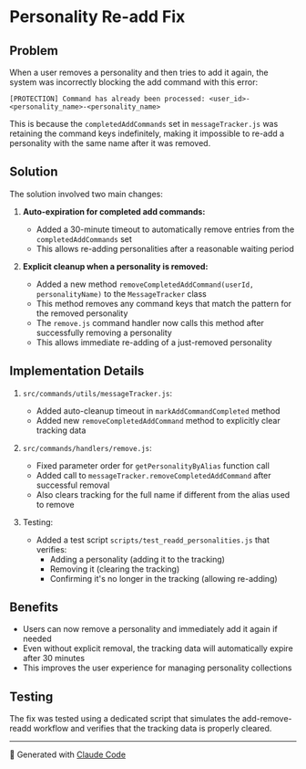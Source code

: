 # Personality Re-add Fix

## Problem

When a user removes a personality and then tries to add it again, the system was incorrectly blocking the add command with this error:

```
[PROTECTION] Command has already been processed: <user_id>-<personality_name>-<personality_name>
```

This is because the `completedAddCommands` set in `messageTracker.js` was retaining the command keys indefinitely, making it impossible to re-add a personality with the same name after it was removed.

## Solution

The solution involved two main changes:

1. **Auto-expiration for completed add commands:**
   - Added a 30-minute timeout to automatically remove entries from the `completedAddCommands` set
   - This allows re-adding personalities after a reasonable waiting period

2. **Explicit cleanup when a personality is removed:**
   - Added a new method `removeCompletedAddCommand(userId, personalityName)` to the `MessageTracker` class
   - This method removes any command keys that match the pattern for the removed personality
   - The `remove.js` command handler now calls this method after successfully removing a personality
   - This allows immediate re-adding of a just-removed personality

## Implementation Details

1. `src/commands/utils/messageTracker.js`:
   - Added auto-cleanup timeout in `markAddCommandCompleted` method
   - Added new `removeCompletedAddCommand` method to explicitly clear tracking data

2. `src/commands/handlers/remove.js`:
   - Fixed parameter order for `getPersonalityByAlias` function call
   - Added call to `messageTracker.removeCompletedAddCommand` after successful removal
   - Also clears tracking for the full name if different from the alias used to remove

3. Testing:
   - Added a test script `scripts/test_readd_personalities.js` that verifies:
     - Adding a personality (adding it to the tracking)
     - Removing it (clearing the tracking)
     - Confirming it's no longer in the tracking (allowing re-adding)

## Benefits

- Users can now remove a personality and immediately add it again if needed
- Even without explicit removal, the tracking data will automatically expire after 30 minutes
- This improves the user experience for managing personality collections

## Testing

The fix was tested using a dedicated script that simulates the add-remove-readd workflow and verifies that the tracking data is properly cleared.

---
🤖 Generated with [Claude Code](https://claude.ai/code)